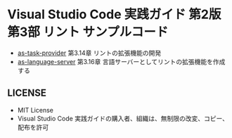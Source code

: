 # Visual Studio Code 実践ガイド 第2版 第3部 リント サンプルコード

- [as-task-provider](./as-task-provider) 第3.14章 リントの拡張機能の開発
- [as-language-server](./as-language-server) 第3.16章 言語サーバーとしてリントの拡張機能を作成する

## LICENSE

- MIT License
- Visual Studio Code 実践ガイドの購入者、組織は、無制限の改変、コピー、配布を許可
